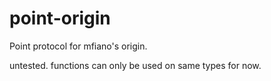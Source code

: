 # point-origin
Point protocol for mfiano's origin.

untested.
functions can only be used on same types for now.
